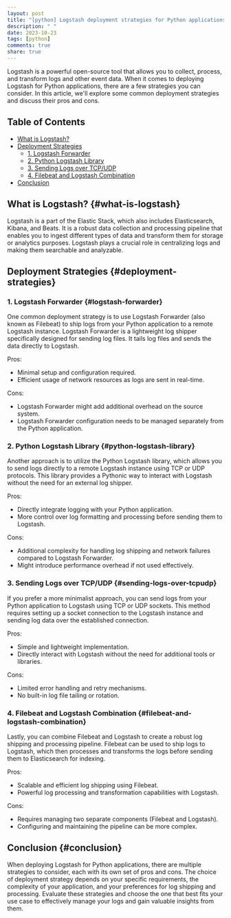 ```yaml
---
layout: post
title: "[python] Logstash deployment strategies for Python applications"
description: " "
date: 2023-10-23
tags: [python]
comments: true
share: true
---
```


Logstash is a powerful open-source tool that allows you to collect, process, and transform logs and other event data. When it comes to deploying Logstash for Python applications, there are a few strategies you can consider. In this article, we'll explore some common deployment strategies and discuss their pros and cons.

## Table of Contents
- [What is Logstash?](#what-is-logstash)
- [Deployment Strategies](#deployment-strategies)
  - [1. Logstash Forwarder](#logstash-forwarder)
  - [2. Python Logstash Library](#python-logstash-library)
  - [3. Sending Logs over TCP/UDP](#sending-logs-over-tcpudp)
  - [4. Filebeat and Logstash Combination](#filebeat-and-logstash-combination)
- [Conclusion](#conclusion)

## What is Logstash? {#what-is-logstash}

Logstash is a part of the Elastic Stack, which also includes Elasticsearch, Kibana, and Beats. It is a robust data collection and processing pipeline that enables you to ingest different types of data and transform them for storage or analytics purposes. Logstash plays a crucial role in centralizing logs and making them searchable and analyzable.

## Deployment Strategies {#deployment-strategies}

### 1. Logstash Forwarder {#logstash-forwarder}

One common deployment strategy is to use Logstash Forwarder (also known as Filebeat) to ship logs from your Python application to a remote Logstash instance. Logstash Forwarder is a lightweight log shipper specifically designed for sending log files. It tails log files and sends the data directly to Logstash.

Pros:
- Minimal setup and configuration required.
- Efficient usage of network resources as logs are sent in real-time.

Cons:
- Logstash Forwarder might add additional overhead on the source system.
- Logstash Forwarder configuration needs to be managed separately from the Python application.

### 2. Python Logstash Library {#python-logstash-library}

Another approach is to utilize the Python Logstash library, which allows you to send logs directly to a remote Logstash instance using TCP or UDP protocols. This library provides a Pythonic way to interact with Logstash without the need for an external log shipper.

Pros:
- Directly integrate logging with your Python application.
- More control over log formatting and processing before sending them to Logstash.

Cons:
- Additional complexity for handling log shipping and network failures compared to Logstash Forwarder.
- Might introduce performance overhead if not used effectively.

### 3. Sending Logs over TCP/UDP {#sending-logs-over-tcpudp}

If you prefer a more minimalist approach, you can send logs from your Python application to Logstash using TCP or UDP sockets. This method requires setting up a socket connection to the Logstash instance and sending log data over the established connection.

Pros:
- Simple and lightweight implementation.
- Directly interact with Logstash without the need for additional tools or libraries.

Cons:
- Limited error handling and retry mechanisms.
- No built-in log file tailing or rotation.

### 4. Filebeat and Logstash Combination {#filebeat-and-logstash-combination}

Lastly, you can combine Filebeat and Logstash to create a robust log shipping and processing pipeline. Filebeat can be used to ship logs to Logstash, which then processes and transforms the logs before sending them to Elasticsearch for indexing.

Pros:
- Scalable and efficient log shipping using Filebeat.
- Powerful log processing and transformation capabilities with Logstash.

Cons:
- Requires managing two separate components (Filebeat and Logstash).
- Configuring and maintaining the pipeline can be more complex.

## Conclusion {#conclusion}

When deploying Logstash for Python applications, there are multiple strategies to consider, each with its own set of pros and cons. The choice of deployment strategy depends on your specific requirements, the complexity of your application, and your preferences for log shipping and processing. Evaluate these strategies and choose the one that best fits your use case to effectively manage your logs and gain valuable insights from them.